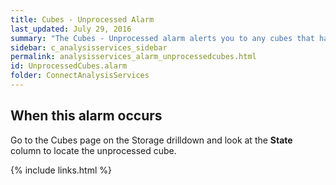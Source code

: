 ```yaml
---
title: Cubes - Unprocessed Alarm
last_updated: July 29, 2016
summary: "The Cubes - Unprocessed alarm alerts you to any cubes that have not been processed."
sidebar: c_analysisservices_sidebar
permalink: analysisservices_alarm_unprocessedcubes.html
id: UnprocessedCubes.alarm
folder: ConnectAnalysisServices
---
```



## When this alarm occurs

Go to the Cubes page on the Storage drilldown and look at the **State** column to locate the unprocessed cube.


{% include links.html %}
﻿
